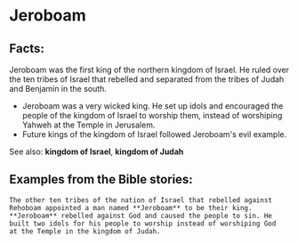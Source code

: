 Jeroboam
========

Facts:
------

Jeroboam was the first king of the northern kingdom of Israel. He ruled
over the ten tribes of Israel that rebelled and separated from the tribes
of Judah and Benjamin in the south.

-   Jeroboam was a very wicked king. He set up idols and encouraged the
    people of the kingdom of Israel to worship them, instead of worshiping
    Yahweh at the Temple in Jerusalem.
-   Future kings of the kingdom of Israel followed Jeroboam's evil
    example.

See also: **kingdom of Israel**, **kingdom of Judah**

Examples from the Bible stories:
--------------------------------

    The other ten tribes of the nation of Israel that rebelled against
    Rehoboam appointed a man named **Jeroboam** to be their king.
    **Jeroboam** rebelled against God and caused the people to sin. He
    built two idols for his people to worship instead of worshiping God
    at the Temple in the kingdom of Judah.
